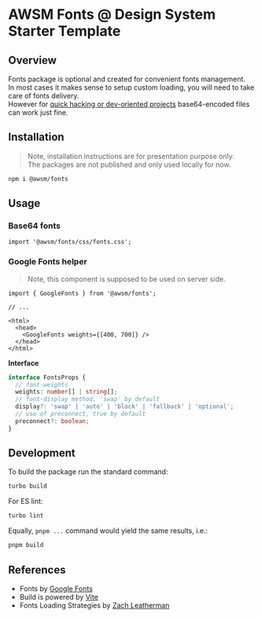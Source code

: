 # AWSM Fonts @ Design System Starter Template

## Overview

Fonts package is optional and created for convenient fonts management.  
In most cases it makes sense to setup custom loading, you will need to take care of fonts delivery.  
However for [quick hacking or dev-oriented projects](https://www.zachleat.com/web/web-font-data-uris/) base64-encoded files can work just fine.


## Installation

> Note, installation instructions are for presentation purpose only.  
> The packages are not published and only used locally for now.

```sh
npm i @awsm/fonts
```


## Usage

### Base64 fonts

```tsx
import '@awsm/fonts/css/fonts.css';
```

### Google Fonts helper

> Note, this component is supposed to be used on server side.

```tsx
import { GoogleFonts } from '@awsm/fonts';

// ...

<html>
  <head>
    <GoogleFonts weights={[400, 700]} />
  </head>
</html>
```

**Interface**

```ts
interface FontsProps {
  // font-weights
  weights: number[] | string[];
  // font-display method, 'swap' by default
  display?: 'swap' | 'auto' | 'block' | 'fallback' | 'optional';
  // use of preconnect, true by default
  preconnect?: boolean;
}
```


## Development

To build the package run the standard command:
```sh
turbo build
```

For ES lint:
```sh
turbo lint
```

Equally, `pnpm ...` command would yield the same results, i.e.:   

```sh
pnpm build
```


## References

- Fonts by [Google Fonts](https://fonts.google.com/specimen/Play)
- Build is powered by [Vite](https://vitejs.dev/)
- Fonts Loading Strategies by [Zach Leatherman](https://www.zachleat.com/web/comprehensive-webfonts/)
